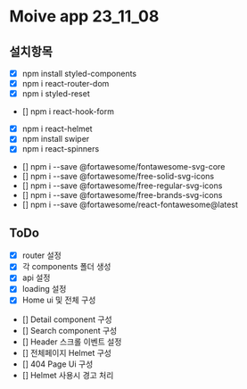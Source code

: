 # Moive app 23_11_08

## 설치항목

- [x] npm install styled-components
- [x] npm i react-router-dom
- [x] npm i styled-reset
- [] npm i react-hook-form <!--form 관련-->
- [x] npm i react-helmet <!--타이틀 관련-->
- [x] npm install swiper
- [x] npm i react-spinners

<!-- fontawesome -->

- [] npm i --save @fortawesome/fontawesome-svg-core
- [] npm i --save @fortawesome/free-solid-svg-icons
- [] npm i --save @fortawesome/free-regular-svg-icons
- [] npm i --save @fortawesome/free-brands-svg-icons
- [] npm i --save @fortawesome/react-fontawesome@latest

## ToDo

- [x] router 설정
- [x] 각 components 폴더 생성
- [x] api 설정
- [x] loading 설정
- [x] Home ui 및 전체 구성
- [] Detail component 구성
- [] Search component 구성
- [] Header 스크롤 이벤트 설정
- [] 전체페이지 Helmet 구성
- [] 404 Page Ui 구성
- [] Helmet 사용시 경고 처리
